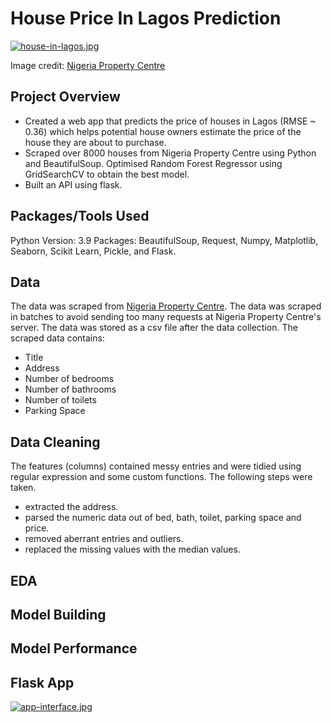 # House Price In Lagos Prediction

[![house-in-lagos.jpg](https://i.postimg.cc/0NyZtLGm/house-in-lagos.jpg)](https://postimg.cc/pm3Drc6X)

Image credit: [Nigeria Property Centre](https://nigeriapropertycentre.com)

## Project Overview

* Created a web app that predicts the price of houses in Lagos (RMSE ~ 0.36) which helps potential house owners estimate the price of the house they are about to purchase.
* Scraped over 8000 houses from Nigeria Property Centre using Python and BeautifulSoup.
Optimised Random Forest Regressor using GridSearchCV to obtain the best model.
* Built an API using flask.

## Packages/Tools Used

Python Version: 3.9
Packages: BeautifulSoup, Request, Numpy, Matplotlib, Seaborn, Scikit Learn, Pickle, and Flask.

## Data

The data was scraped from [Nigeria Property Centre](https://nigeriapropertycentre.com). The data was scraped in batches to avoid sending too many requests at Nigeria Property Centre's server.
The data was stored as a csv file after the data collection. The scraped data contains:

* Title
* Address
* Number of bedrooms
* Number of bathrooms
* Number of toilets
* Parking Space

## Data Cleaning

The features (columns) contained messy entries and were tidied using regular expression and some custom functions. The following steps were taken.

* extracted the address.
* parsed the numeric data out of bed, bath, toilet, parking space and price.
* removed aberrant entries and outliers.
* replaced the missing values with the median values.

## EDA

## Model Building

## Model Performance

## Flask App

[![app-interface.jpg](https://i.postimg.cc/qB3Jwmx0/app-interface.jpg)](https://postimg.cc/yW7CYyGr)
